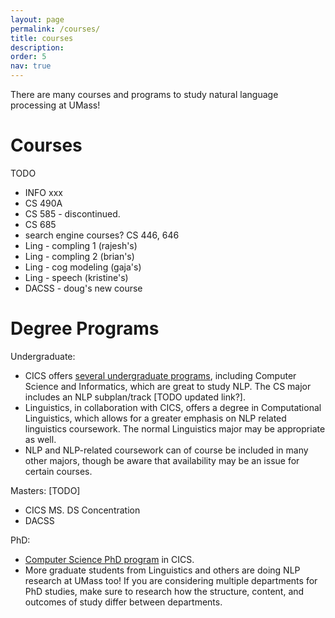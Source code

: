```yaml
---
layout: page
permalink: /courses/
title: courses
description:
order: 5
nav: true
---
```


<p>
There are many courses and programs to study natural language processing at UMass!
</p>

<h1>Courses</h1>

TODO
 - INFO xxx
 - CS 490A
 - CS 585 - discontinued.
 - CS 685
 - search engine courses? CS 446, 646
 - Ling - compling 1 (rajesh's)
 - Ling - compling 2 (brian's)
 - Ling - cog modeling (gaja's)
 - Ling - speech (kristine's)
 - DACSS - doug's new course

<h1>Degree Programs</h1>
<p>Undergraduate:</p>
<ul>
<li>CICS offers <a href="https://www.cics.umass.edu/degrees">several undergraduate programs</a>, including Computer Science and Informatics, which are great to study NLP.
The CS major includes an NLP subplan/track [TODO updated link?].
</li>
<li>Linguistics, in collaboration with CICS, offers a degree in Computational Linguistics, which allows for a greater emphasis on NLP related linguistics coursework. The normal Linguistics major may be appropriate as well.</li>
<li>NLP and NLP-related coursework can of course be included in many other majors, though be aware that availability may be an issue for certain courses.</li>
</ul>

<p>Masters: [TODO]</p>
<ul>
<li>CICS MS.  DS Concentration</li>
<li>DACSS</li>
</ul>

<p>PhD: </p>
<ul>
<li><a href="https://www.cics.umass.edu/degree-program/doctoral">Computer Science PhD program</a> in CICS.</li>
<li>More graduate students from Linguistics and others are doing NLP research at UMass too!
If you are considering multiple departments for PhD studies, make sure to research how the structure, content, and outcomes of study differ between departments.</li>
</ul>
